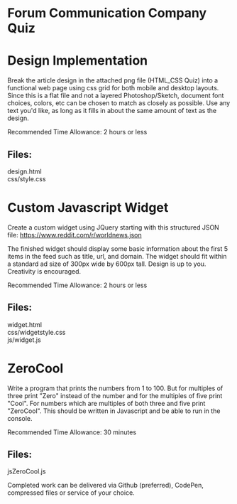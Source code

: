 # Forum Communication Company Quiz

# Design Implementation

Break the article design in the attached png file (HTML_CSS Quiz) into a functional web page using css grid for both mobile and desktop layouts.  Since this is a flat file and not a layered Photoshop/Sketch, document font choices, colors, etc can be chosen to match as closely as possible. Use any text you'd like, as long as it fills in about the same amount of text as the design.  

Recommended Time Allowance:  2 hours or less
## Files:
design.html  
css/style.css

# Custom Javascript Widget

Create a custom widget using JQuery starting with this structured JSON file: https://www.reddit.com/r/worldnews.json

The finished widget should display some basic information about the first 5 items in the feed such as title, url, and domain. 
The widget should fit within a standard ad size of 300px wide by 600px tall.
Design is up to you.  Creativity is encouraged.

Recommended Time Allowance:  2 hours or less

## Files:
widget.html  
css/widgetstyle.css  
js/widget.js

# ZeroCool

Write a program that prints the numbers from 1 to 100.
But for multiples of three print "Zero" instead of the number and for the multiples of five print "Cool".
For numbers which are multiples of both three and five print "ZeroCool".
This should be written in Javascript and be able to run in the console.

Recommended Time Allowance:  30 minutes

## Files:
jsZeroCool.js 

Completed work can be delivered via Github (preferred), CodePen, compressed files or service of your choice. 
